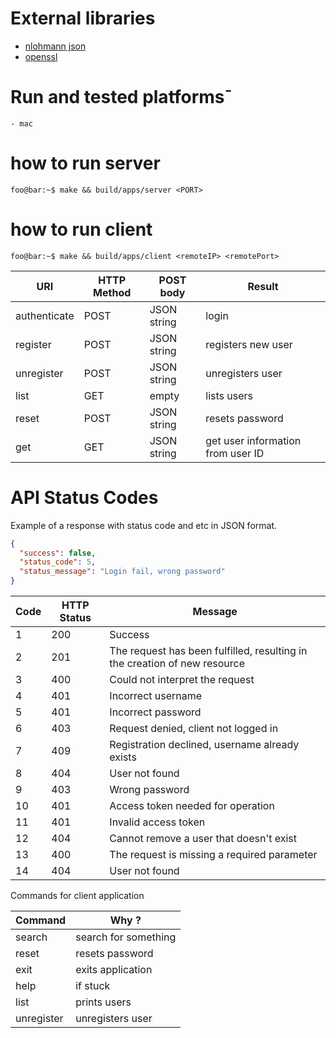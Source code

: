 # External libraries

- [nlohmann json][1]
- [openssl][2]

[1]: https://github.com/nlohmann/json
[2]: https://www.openssl.org

# Run and tested platforms¯ 
	- mac

# how to run server
```console
foo@bar:~$ make && build/apps/server <PORT>
```

# how to run client
```console
foo@bar:~$ make && build/apps/client <remoteIP> <remotePort>
```

|    URI       | HTTP Method |   POST body   |     Result    			   		  |
| ------------ | ----------- | ------------- | ---------------------------------- | 
| authenticate |    POST     | JSON string   | login     				   		  |
| register     |    POST     | JSON string   | registers new user		   	      |
| unregister   |    POST     | JSON string   | unregisters user  			      |
| list         |    GET      | empty         | lists users              		  |
| reset        |    POST     | JSON string   | resets password			  	      |
| get          |    GET      | JSON string   | get user information from user ID  |




# API Status Codes

Example of a response with status code and etc in JSON format.
```json
{
  "success": false,
  "status_code": 5,
  "status_message": "Login fail, wrong password"
}
```

|    Code    | HTTP Status |   Message  															    |
| ---------- | ----------- | -------------------------------------------------------------------------- |
|    1       | 200         |  Success  															 	    |  	
|    2       | 201         |  The request has been fulfilled, resulting in the creation of new resource |
|    3       | 400         |  Could not interpret the request      										|
|    4       | 401         |  Incorrect username 			 								 			|
|    5       | 401         |  Incorrect password      		 								 			|
|    6       | 403         |  Request denied, client not logged in     		 		  					|
|    7       | 409         |  Registration declined, username already exists   		  				    |
|    8       | 404         |  User not found								   		  					|
|    9       | 403         |  Wrong password    													    |
|    10      | 401         |  Access token needed for operation 										|	
|    11      | 401         |  Invalid access token														|
|    12      | 404         |  Cannot remove a user that doesn't exist									|
|    13      | 400         |  The request is missing a required parameter								|
|    14      | 404         |  User not found															|



Commands for client application

|    Command     |    Why ?         		   |
| -------------- | --------------------------- |
|    search      | search for something		   |
|    reset       | 	resets password			   |
|    exit        |  exits application		   |
|    help        |  if stuck				   |
|    list        |  prints users			   |
|    unregister  |  unregisters user		   |
